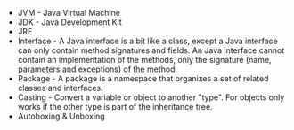 * JVM - Java Virtual Machine
* JDK - Java Development Kit
* JRE
* Interface - A Java interface is a bit like a class, except a Java interface can only contain method signatures and fields. An Java interface cannot contain an implementation of the methods, only the signature (name, parameters and exceptions) of the method. 
* Package - A package is a namespace that organizes a set of related classes and interfaces.
* Casting - Convert a variable or object to another "type". For objects only works if the other type is part of the inheritance tree.
* Autoboxing & Unboxing
